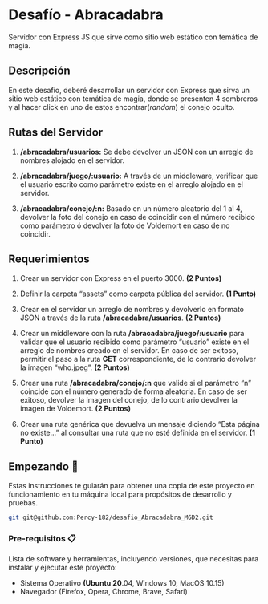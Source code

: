 # Desafío - Abracadabra

Servidor con Express JS que sirve como sitio web estático
con temática de magia.

## Descripción

En este desafío, deberé desarrollar un servidor con Express que sirva un sitio web estático con temática de magia, donde se presenten 4 sombreros y al hacer click en uno de estos
encontrar(_random_) el conejo oculto.

## Rutas del Servidor

1. **/abracadabra/usuarios:** Se debe devolver un JSON con un arreglo de nombres alojado en el servidor.

2. **/abracadabra/juego/:usuario:** A través de un middleware, verificar que el usuario escrito como parámetro existe en el arreglo alojado en el servidor.

3. **/abracadabra/conejo/:n:** Basado en un número aleatorio del 1 al 4, devolver la foto del conejo en caso de coincidir con el número recibido como parámetro ó devolver la foto de Voldemort en caso de no coincidir.

## Requerimientos

1. Crear un servidor con Express en el puerto 3000. **(2 Puntos)**

2. Definir la carpeta “assets” como carpeta pública del servidor. **(1 Punto)**

3. Crear en el servidor un arreglo de nombres y devolverlo en formato JSON a través de la ruta **/abracadabra/usuarios**. **(2 Puntos)**
4. Crear un middleware con la ruta **/abracadabra/juego/:usuario** para validar que el usuario recibido como parámetro “usuario” existe en el arreglo de nombres creado en el servidor.
   En caso de ser exitoso, permitir el paso a la ruta **GET** correspondiente, de lo contrario devolver la imagen “who.jpeg”. **(2 Puntos)**

5. Crear una ruta **/abracadabra/conejo/:n** que valide si el parámetro “n” coincide con el número generado de forma aleatoria.
   En caso de ser exitoso, devolver la imagen del conejo, de lo contrario devolver la imagen de Voldemort. **(2 Puntos)**

6. Crear una ruta genérica que devuelva un mensaje diciendo “Esta página no existe...” al consultar una ruta que no esté definida en el servidor. **(1 Punto)**

## Empezando 🚀

Estas instrucciones te guiarán para obtener una copia de este proyecto en funcionamiento en tu máquina local para propósitos de desarrollo y pruebas.

```bash
git git@github.com:Percy-182/desafio_Abracadabra_M6D2.git
```

### Pre-requisitos 📋

Lista de software y herramientas, incluyendo versiones, que necesitas para instalar y ejecutar este proyecto:

- Sistema Operativo **(Ubuntu 20**.04, Windows 10, MacOS 10.15)
- Navegador (Firefox, Opera, Chrome, Brave, Safari)
